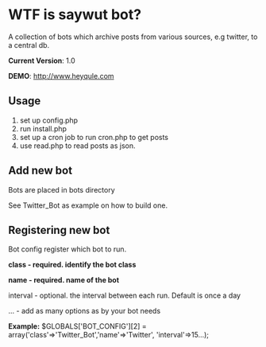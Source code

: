 WTF is saywut bot?
==================
A collection of bots which archive posts from various sources, e.g twitter, to a central db.

**Current Version**: 1.0

**DEMO**: <http://www.heyqule.com>

Usage
-----
1. set up config.php
2. run install.php
3. set up a cron job to run cron.php to get posts
4. use read.php to read posts as json.

Add new bot
-----------
Bots are placed in bots directory

See Twitter_Bot as example on how to build one.


Registering new bot
-------------------
Bot config register which bot to run.

**class - required. identify the bot class**

**name - required. name of the bot**

interval - optional. the interval between each run.  Default is once a day

...  - add as many options as by your bot needs


**Example:**
$GLOBALS['BOT_CONFIG'][2] = array('class'=>'Twitter_Bot','name'=>'Twitter', 'interval'=>15...);



